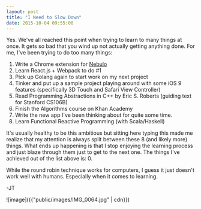 ```yaml
---
layout: post
title: "I Need to Slow Down"
date: 2015-10-04 09:55:00
---
```


Yes. We've all reached this point when trying to learn to many things at once. It gets so bad that you wind up not actually getting anything done. For me, I've been trying to do too many things:

1. Write a Chrome extension for [Nebulo](https://nebulo.undertide.co/)
2. Learn React.js + Webpack to do #1
3. Pick up Golang again to start work on my next project
4. Tinker and put up a sample project playing around with some iOS 9 features (specifically 3D Touch and Safari View Controller)
5. Read Programming Abstractions in C++ by Eric S. Roberts (guiding text for Stanford CS106B)
6. Finish the Algorithms course on Khan Academy
7. Write the new app I've been thinking about for quite some time.
8. Learn Functional Reactive Programming (with Scala/Haskell)

It's usually healthy to be this ambitious but sitting here typing this made me realize that my attention is always split between these 8 (and likely more) things. What ends up happening is that I stop enjoying the learning process and just blaze through them just to get to the next one. The things I've achieved out of the list above is: 0.

While the round robin technique works for computers, I guess it just doesn't work well with humans. Especially when it comes to learning.

-JT

![image]({{"public/images/IMG_0064.jpg" | cdn}})
